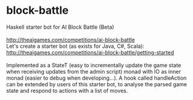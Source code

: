 # block-battle
Haskell starter bot for AI Block Battle (Beta)
<br/>
<br/>
http://theaigames.com/competitions/ai-block-battle
<br/>
Let's create a starter bot (as exists for Java, C#, Scala):
<br/>
http://theaigames.com/competitions/ai-block-battle/getting-started
<br/>
<br/>
Implemented as a StateT (easy to incrementally update the game
state when receiving updates from the admin script) monad with
IO as inner monad (easier to debug when developing...). A hook
called handleAction can be extended by users of this starter
bot, to analyse the parsed game state and respond to actions
with a list of moves.
